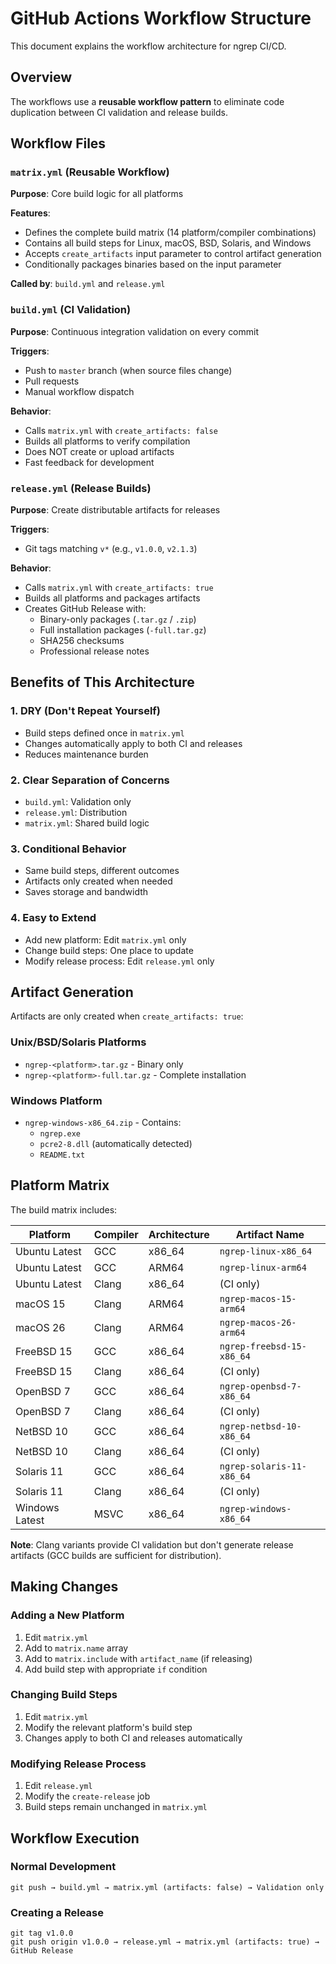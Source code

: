 # GitHub Actions Workflow Structure

This document explains the workflow architecture for ngrep CI/CD.

## Overview

The workflows use a **reusable workflow pattern** to eliminate code duplication between CI validation and release builds.

## Workflow Files

### `matrix.yml` (Reusable Workflow)
**Purpose**: Core build logic for all platforms

**Features**:
- Defines the complete build matrix (14 platform/compiler combinations)
- Contains all build steps for Linux, macOS, BSD, Solaris, and Windows
- Accepts `create_artifacts` input parameter to control artifact generation
- Conditionally packages binaries based on the input parameter

**Called by**: `build.yml` and `release.yml`

### `build.yml` (CI Validation)
**Purpose**: Continuous integration validation on every commit

**Triggers**:
- Push to `master` branch (when source files change)
- Pull requests
- Manual workflow dispatch

**Behavior**:
- Calls `matrix.yml` with `create_artifacts: false`
- Builds all platforms to verify compilation
- Does NOT create or upload artifacts
- Fast feedback for development

### `release.yml` (Release Builds)
**Purpose**: Create distributable artifacts for releases

**Triggers**:
- Git tags matching `v*` (e.g., `v1.0.0`, `v2.1.3`)

**Behavior**:
- Calls `matrix.yml` with `create_artifacts: true`
- Builds all platforms and packages artifacts
- Creates GitHub Release with:
  - Binary-only packages (`.tar.gz` / `.zip`)
  - Full installation packages (`-full.tar.gz`)
  - SHA256 checksums
  - Professional release notes

## Benefits of This Architecture

### 1. **DRY (Don't Repeat Yourself)**
- Build steps defined once in `matrix.yml`
- Changes automatically apply to both CI and releases
- Reduces maintenance burden

### 2. **Clear Separation of Concerns**
- `build.yml`: Validation only
- `release.yml`: Distribution
- `matrix.yml`: Shared build logic

### 3. **Conditional Behavior**
- Same build steps, different outcomes
- Artifacts only created when needed
- Saves storage and bandwidth

### 4. **Easy to Extend**
- Add new platform: Edit `matrix.yml` only
- Change build steps: One place to update
- Modify release process: Edit `release.yml` only

## Artifact Generation

Artifacts are only created when `create_artifacts: true`:

### Unix/BSD/Solaris Platforms
- `ngrep-<platform>.tar.gz` - Binary only
- `ngrep-<platform>-full.tar.gz` - Complete installation

### Windows Platform
- `ngrep-windows-x86_64.zip` - Contains:
  - `ngrep.exe`
  - `pcre2-8.dll` (automatically detected)
  - `README.txt`

## Platform Matrix

The build matrix includes:

| Platform | Compiler | Architecture | Artifact Name |
|----------|----------|--------------|---------------|
| Ubuntu Latest | GCC | x86_64 | `ngrep-linux-x86_64` |
| Ubuntu Latest | GCC | ARM64 | `ngrep-linux-arm64` |
| Ubuntu Latest | Clang | x86_64 | (CI only) |
| macOS 15 | Clang | ARM64 | `ngrep-macos-15-arm64` |
| macOS 26 | Clang | ARM64 | `ngrep-macos-26-arm64` |
| FreeBSD 15 | GCC | x86_64 | `ngrep-freebsd-15-x86_64` |
| FreeBSD 15 | Clang | x86_64 | (CI only) |
| OpenBSD 7 | GCC | x86_64 | `ngrep-openbsd-7-x86_64` |
| OpenBSD 7 | Clang | x86_64 | (CI only) |
| NetBSD 10 | GCC | x86_64 | `ngrep-netbsd-10-x86_64` |
| NetBSD 10 | Clang | x86_64 | (CI only) |
| Solaris 11 | GCC | x86_64 | `ngrep-solaris-11-x86_64` |
| Solaris 11 | Clang | x86_64 | (CI only) |
| Windows Latest | MSVC | x86_64 | `ngrep-windows-x86_64` |

**Note**: Clang variants provide CI validation but don't generate release artifacts (GCC builds are sufficient for distribution).

## Making Changes

### Adding a New Platform
1. Edit `matrix.yml`
2. Add to `matrix.name` array
3. Add to `matrix.include` with `artifact_name` (if releasing)
4. Add build step with appropriate `if` condition

### Changing Build Steps
1. Edit `matrix.yml`
2. Modify the relevant platform's build step
3. Changes apply to both CI and releases automatically

### Modifying Release Process
1. Edit `release.yml`
2. Modify the `create-release` job
3. Build steps remain unchanged in `matrix.yml`

## Workflow Execution

### Normal Development
```
git push → build.yml → matrix.yml (artifacts: false) → Validation only
```

### Creating a Release
```
git tag v1.0.0
git push origin v1.0.0 → release.yml → matrix.yml (artifacts: true) → GitHub Release
```

